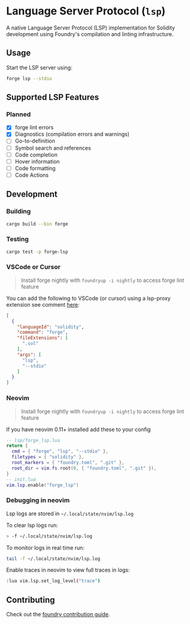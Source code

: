 # Language Server Protocol (`lsp`)

A native Language Server Protocol (LSP) implementation for Solidity development using Foundry's compilation and linting infrastructure.

## Usage

Start the LSP server using:

```bash
forge lsp --stdio
```

## Supported LSP Features

### Planned

- [x] forge lint errors
- [x] Diagnostics (compilation errors and warnings)
- [ ] Go-to-definition
- [ ] Symbol search and references
- [ ] Code completion
- [ ] Hover information
- [ ] Code formatting
- [ ] Code Actions

## Development

### Building

```bash
cargo build --bin forge
```

### Testing

```bash
cargo test -p forge-lsp
```

### VSCode or Cursor

> Install forge nightly with `foundryup -i nightly` to access forge lint feature

You can add the following to VSCode (or cursor) using a lsp-proxy extension see comment [here](https://github.com/foundry-rs/foundry/pull/11187#issuecomment-3148743488):

```json
[
  {
    "languageId": "solidity",
    "command": "forge",
    "fileExtensions": [
      ".sol"
    ],
    "args": [
      "lsp",
      "--stdio"
    ]
  }
]
```

### Neovim

> Install forge nightly with `foundryup -i nightly` to access forge lint feature

If you have neovim 0.11+ installed add these to your config

```lua
-- lsp/forge_lsp.lua
return {
  cmd = { "forge", "lsp", "--stdio" },
  filetypes = { "solidity" },
  root_markers = { "foundry.toml", ".git" },
  root_dir = vim.fs.root(0, { "foundry.toml", ".git" }),
}
-- init.lua
vim.lsp.enable("forge_lsp")
```

### Debugging in neovim

Lsp logs are stored in `~/.local/state/nvim/lsp.log`

To clear lsp logs run:

```bash
> -f ~/.local/state/nvim/lsp.log
```

To monitor logs in real time run:

```bash
tail -f ~/.local/state/nvim/lsp.log
```

Enable traces in neovim to view full traces in logs:

```sh
:lua vim.lsp.set_log_level("trace")
```

## Contributing

Check out the [foundry contribution guide](https://github.com/foundry-rs/foundry/blob/master/CONTRIBUTING.md).
